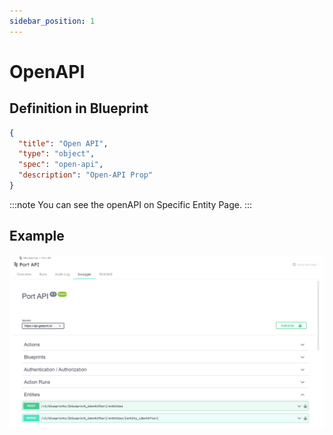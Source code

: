 ```yaml
---
sidebar_position: 1
---
```


# OpenAPI

## Definition in Blueprint

```json showLineNumbers
{
  "title": "Open API",
  "type": "object",
  "spec": "open-api",
  "description": "Open-API Prop"
}
```

:::note
You can see the openAPI on Specific Entity Page.
:::

## Example

![OpenAPI Example](../../../static/img/platform-overview/plugins/openAPI.png)
